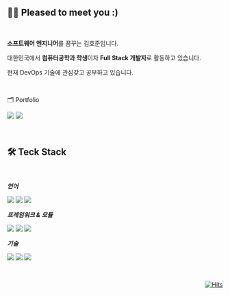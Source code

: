 <div align=left> 
  
  ## 👋🏻 Pleased to meet you :)

  <br>

  **소프트웨어 엔지니어**를 꿈꾸는 김호준입니다.

  대한민국에서 **컴퓨터공학과 학생**이자 **Full Stack 개발자**로 활동하고 있습니다.
  
  현재 DevOps 기술에 관심갖고 공부하고 있습니다.
  
  <br>

  🗂 Portfolio
  
  <a href="https://bedecked-trapezoid-a3f.notion.site/84f74bb7bc81466e8d684d8ce5942167"><img src="https://img.shields.io/badge/Notion-white?style=flat-square&logo=Notion&logoColor=000000&link=https://www.linkedin.com/in/%ED%98%B8%EC%A4%80-%EA%B9%80-a2302523b/"/></a>
  <a href="https://www.linkedin.com/in/%ED%98%B8%EC%A4%80-%EA%B9%80-a2302523b/"><img src="https://img.shields.io/badge/LinkedIn-0A66C2?style=flat-square&logo=linkedIn&logoColor=white&link=https://www.linkedin.com/in/%ED%98%B8%EC%A4%80-%EA%B9%80-a2302523b/"/></a>
  
</div>
  
  </br>

## 🛠 Teck Stack

  <br>

<div align=left>
  
  _**언어**_
  
  <img src="https://img.shields.io/badge/C++-00599C?style=flat-square&logo=c%2B%2B&logoColor=white"/></a>
  <img src="https://img.shields.io/badge/TypeScript-3178C6?style=flat-square&logo=TypeScript&logoColor=white"/></a>
  <img src="https://img.shields.io/badge/Java-d73629?style=flat-square&logo=java&logoColor=white"/></a>
  
  _**프레임워크 & 모듈**_
  
  <img src="https://img.shields.io/badge/React & React Native-20232a?style=flat-square&logo=React&logoColor=61DAFB"/></a>
  <img src="https://img.shields.io/badge/Express-black?style=flat-square&logo=Express&logoColor=white"/></a>
  <img src="https://img.shields.io/badge/Spring Boot-6DB33F?style=flat-square&logo=springboot&logoColor=white"/></a>
  
  _**기술**_
 
  <img src="https://img.shields.io/badge/Amazon AWS-232F3E?style=flat-square&logo=Amazon AWS&logoColor=FF9900"/></a>
  <img src="https://img.shields.io/badge/Docker-2496ED?style=flat-square&logo=docker&logoColor=white"/></a>
  <img src="https://img.shields.io/badge/NGINX-009639?style=flat-square&logo=nginx&logoColor=white"/></a>
  
</div>

</br>

<div align=right>

  [![Hits](https://hits.seeyoufarm.com/api/count/incr/badge.svg?url=https%3A%2F%2Fgithub.com%2FHoooooou-Jun&count_bg=%23CD1D1D&title_bg=%233F3F3F&icon=github.svg&icon_color=%23FFFFFF&title=Github&edge_flat=true)](https://hits.seeyoufarm.com)

</div>
